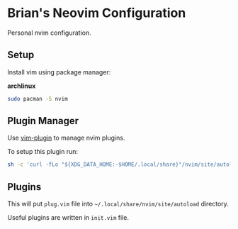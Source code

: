 # Brian's Neovim Configuration

Personal nvim configuration.

## Setup

Install vim using package manager:

**archlinux**
```sh
sudo pacman -S nvim
```

## Plugin Manager

Use [vim-plugin](https://github.com/junegunn/vim-plug) to manage nvim plugins.

To setup this plugin run:

```sh
sh -c 'curl -fLo "${XDG_DATA_HOME:-$HOME/.local/share}"/nvim/site/autoload/plug.vim --create-dirs https://raw.githubusercontent.com/junegunn/vim-plug/master/plug.vim'
```

## Plugins

This will put `plug.vim` file into `~/.local/share/nvim/site/autoload` directory.

Useful plugins are written in `init.vim` file.

